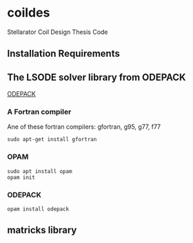 # coildes
Stellarator Coil Design Thesis Code


## Installation Requirements


## The LSODE solver library from ODEPACK

[ODEPACK](https://computing.llnl.gov/casc/odepack/)

### A Fortran compiler
Ane of these fortran compilers: gfortran, g95, g77, f77

```
sudo apt-get install gfortran
```

### OPAM
```
sudo apt install opam
opam init
```
### ODEPACK
```
opam install odepack
```

## matricks library

